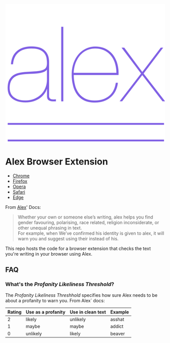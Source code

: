 ![Alex Logo](src/alex_logo.svg)

# Alex Browser Extension

- [Chrome]()
- [Firefox]()
- [Opera]()
- [Safari]()
- [Edge]()

From [Alex](https://github.com/get-alex/alex)' Docs:

> Whether your own or someone else’s writing, alex helps you find gender favouring, polarising, race related, religion inconsiderate, or other unequal phrasing in text.\
> For example, when We’ve confirmed his identity is given to alex, it will warn you and suggest using their instead of his.

This repo hosts the code for a browser extension that checks the text you're writing in your browser using Alex.

## FAQ

### What's the *Profanity Likeliness Threshold*?
The *Profanity Likeliness Threshhold* specifies how sure Alex needs to be about a profanity to warn you.
From Alex` docs:

| Rating | Use as a profanity | Use in clean text | Example |
| ------ | ------------------ | ----------------- | ------- |
| 2      | likely             | unlikely          | asshat  |
| 1      | maybe              | maybe             | addict  |
| 0      | unlikely           | likely            | beaver  |
